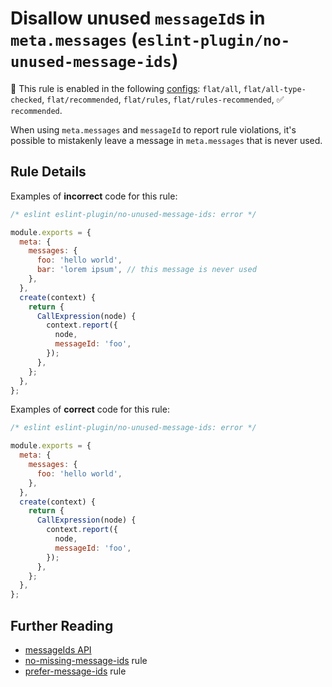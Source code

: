 # Disallow unused `messageId`s in `meta.messages` (`eslint-plugin/no-unused-message-ids`)

💼 This rule is enabled in the following [configs](https://github.com/eslint-community/eslint-plugin-eslint-plugin#presets): `flat/all`, `flat/all-type-checked`, `flat/recommended`, `flat/rules`, `flat/rules-recommended`, ✅ `recommended`.

<!-- end auto-generated rule header -->

When using `meta.messages` and `messageId` to report rule violations, it's possible to mistakenly leave a message in `meta.messages` that is never used.

## Rule Details

Examples of **incorrect** code for this rule:

```js
/* eslint eslint-plugin/no-unused-message-ids: error */

module.exports = {
  meta: {
    messages: {
      foo: 'hello world',
      bar: 'lorem ipsum', // this message is never used
    },
  },
  create(context) {
    return {
      CallExpression(node) {
        context.report({
          node,
          messageId: 'foo',
        });
      },
    };
  },
};
```

Examples of **correct** code for this rule:

```js
/* eslint eslint-plugin/no-unused-message-ids: error */

module.exports = {
  meta: {
    messages: {
      foo: 'hello world',
    },
  },
  create(context) {
    return {
      CallExpression(node) {
        context.report({
          node,
          messageId: 'foo',
        });
      },
    };
  },
};
```

## Further Reading

- [messageIds API](https://eslint.org/docs/developer-guide/working-with-rules#messageids)
- [no-missing-message-ids](./no-missing-message-ids.md) rule
- [prefer-message-ids](./prefer-message-ids.md) rule
